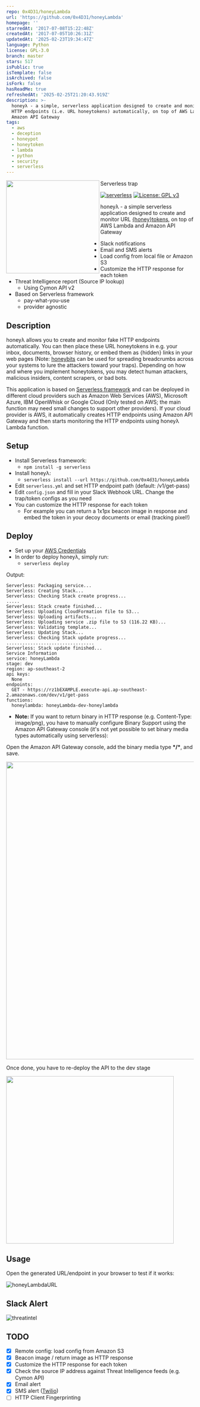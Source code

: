 ```yaml
---
repo: 0x4D31/honeyLambda
url: 'https://github.com/0x4D31/honeyLambda'
homepage: ''
starredAt: '2017-07-08T15:22:48Z'
createdAt: '2017-07-05T10:26:31Z'
updatedAt: '2025-02-23T19:34:47Z'
language: Python
license: GPL-3.0
branch: master
stars: 517
isPublic: true
isTemplate: false
isArchived: false
isFork: false
hasReadMe: true
refreshedAt: '2025-02-25T21:20:43.919Z'
description: >-
  honeyλ - a simple, serverless application designed to create and monitor fake
  HTTP endpoints (i.e. URL honeytokens) automatically, on top of AWS Lambda and
  Amazon API Gateway
tags:
  - aws
  - deception
  - honeypot
  - honeytoken
  - lambda
  - python
  - security
  - serverless
---
```


<img align="left" src="https://github.com/0x4D31/honeyLambda/blob/master/docs/honeyLambda-sm.png" width="250px">

Serverless trap

[![serverless](http://public.serverless.com/badges/v3.svg)](http://www.serverless.com)
[![License: GPL v3](https://img.shields.io/badge/License-GPL%20v3-blue.svg)](https://www.gnu.org/licenses/gpl-3.0)

honeyλ - a simple serverless application designed to create and monitor URL [{honey}tokens](https://www.symantec.com/connect/articles/honeytokens-other-honeypot), on top of AWS Lambda and Amazon API Gateway
* Slack notifications
* Email and SMS alerts
* Load config from local file or Amazon S3
* Customize the HTTP response for each token
* Threat Intelligence report (Source IP lookup)
  * Using Cymon API v2
* Based on Serverless framework
  * pay-what-you-use
  * provider agnostic

## Description
honeyλ allows you to create and monitor fake HTTP endpoints automatically. You can then place these URL honeytokens in e.g. your inbox, documents, browser history, or embed them as {hidden} links in your web pages (Note: [honeybits](https://github.com/0x4D31/honeybits) can be used for spreading breadcrumbs across your systems to lure the attackers toward your traps). Depending on how and where you implement honeytokens, you may detect human attackers, malicious insiders, content scrapers, or bad bots.

This application is based on [Serverless framework](https://serverless.com) and can be deployed in different cloud providers such as Amazon Web Services (AWS), Microsoft Azure, IBM OpenWhisk or Google Cloud (Only tested on AWS; the main function may need small changes to support other providers). If your cloud provider is AWS, it automatically creates HTTP endpoints using Amazon API Gateway and then starts monitoring the HTTP endpoints using honeyλ Lambda function.

## Setup
* Install Serverless framework:
  * ```npm install -g serverless```
* Install honeyλ:
  * ```serverless install --url https://github.com/0x4d31/honeyLambda```
* Edit `serverless.yml` and set HTTP endpoint path (default: /v1/get-pass)
* Edit `config.json` and fill in your Slack Webhook URL. Change the trap/token configs as you need
* You can customize the HTTP response for each token
  * For example you can return a 1x1px beacon image in response and embed the token in your decoy documents or email (tracking pixel!)

## Deploy
* Set up your [AWS Credentials](https://serverless.com/framework/docs/providers/aws/guide/credentials/)
* In order to deploy honeyλ, simply run:
  * ```serverless deploy```

Output:

```
Serverless: Packaging service...
Serverless: Creating Stack...
Serverless: Checking Stack create progress...
.....
Serverless: Stack create finished...
Serverless: Uploading CloudFormation file to S3...
Serverless: Uploading artifacts...
Serverless: Uploading service .zip file to S3 (116.22 KB)...
Serverless: Validating template...
Serverless: Updating Stack...
Serverless: Checking Stack update progress...
.................................
Serverless: Stack update finished...
Service Information
service: honeyLambda
stage: dev
region: ap-southeast-2
api keys:
  None
endpoints:
  GET - https://rz1bEXAMPLE.execute-api.ap-southeast-2.amazonaws.com/dev/v1/get-pass
functions:
  honeylambda: honeyLambda-dev-honeylambda
```

* __Note:__ If you want to return binary in HTTP response (e.g. Content-Type: image/png), you have to manually configure Binary Support using the Amazon API Gateway console (it's not yet possible to set binary media types automatically using serverless):

Open the Amazon API Gateway console, add the binary media type __\*/\*__, and save.

<img src="https://github.com/0x4D31/honeyLambda/blob/master/docs/aws-apigw-binarysupport.png" width="800">

Once done, you have to re-deploy the API to the dev stage

<img src="https://github.com/0x4D31/honeyLambda/blob/master/docs/aws-api-redeploy.png" width="450">

## Usage
Open the generated URL/endpoint in your browser to test if it works:

![honeyLambdaURL](https://github.com/0x4D31/honeyLambda/blob/master/docs/http-response.png)

## Slack Alert
![threatintel](https://github.com/0x4D31/honeyLambda/blob/master/docs/slack-alert_threatintel.png)

## TODO
- [x] Remote config: load config from Amazon S3
- [x] Beacon image / return image as HTTP response 
- [x] Customize the HTTP response for each token
- [x] Check the source IP address against Threat Intelligence feeds (e.g. Cymon API)
- [x] Email alert
- [x] SMS alert ([Twilio](https://twilio.com))
- [ ] HTTP Client Fingerprinting
